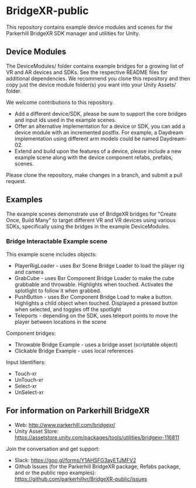 # BridgeXR-public

This repository contains example device modules and scenes for the Parkerhill BridgeXR SDK manager and utilities for Unity.

## Device Modules

The DeviceModules/ folder contains example bridges for a growing list of VR and AR devices and SDKs. See the respective README files for additional dependencies. We recommend you clone this repository and then copy just the device module folder(s) you want into your Unity Assets/ folder.

We welcome contributions to this repository. 

* Add a different device/SDK, please be sure to support the core bridges and input ids used in the example scenes. 
* Offer an alternative implementation for a device or SDK, you can add a device module with an incremented postfix. For example, a Daydream implementation using different arm models could be named Daydream-02.
* Extend and build upon the features of a device, please include a new example scene along with the device component refabs, prefabs, scenes.

Please clone the repository, make changes in a branch, and submit a pull request.

## Examples

The example scenes demonstrate use of BridgeXR bridges for "Create Once, Build Many" to target different VR and VR devices using various SDKs, specifically using the bridges in the example DeviceModules.

### Bridge Interactable Example scene

This example scene includes objects:

* PlayerRigLoader - uses Bxr Scene Bridge Loader to load the player rig and camera
* GrabCube - uses Bxr Component Bridge Loader to make the cube grabbable and throwable. Highlights when touched. Activates the splotlight to follow it when grabbed.
* PushButton - uses Bxr Component Bridge Load to make a button. Highlights a child object when touched. Displayed a pressed button when selected, and toggles off the spotlight
* Teleports - depending on the SDK, uses teleport points to move the player between locations in the scene 

Component bridges:

* Throwable Bridge Example - uses a bridge asset (scriptable object)
* Clickable Bridge Example - uses local references

Input Identifiers:

* Touch-xr
* UnTouch-xr
* Select-xr
* UnSelect-xr


## For information on Parkerhill BridgeXR

* Web: http://www.parkerhill.com/bridgexr/
* Unity Asset Store: https://assetstore.unity.com/packages/tools/utilities/bridgexr-116811

Join the conversation and get support: 

* Slack: https://goo.gl/forms/Y1AHSFG3ayETJMFV2
* Github Issues (for the Parkerhill BridgeXR package, Refabs package, and or the public repo examples): https://github.com/parkerhillvr/BridgeXR-public/issues
